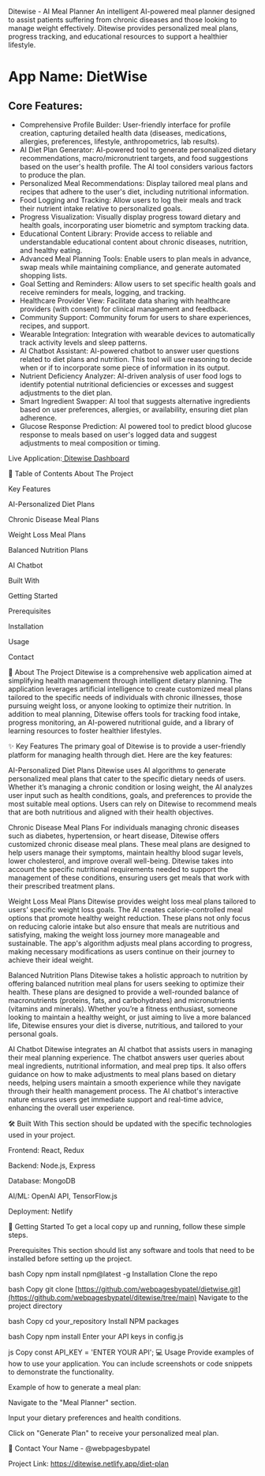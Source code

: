 Ditewise - AI Meal Planner
 An intelligent AI-powered meal planner designed to assist patients suffering from chronic diseases and those looking to manage weight effectively. Ditewise provides personalized meal plans, progress tracking, and educational resources to support a healthier lifestyle.
 
# **App Name**: DietWise

## Core Features:

- Comprehensive Profile Builder: User-friendly interface for profile creation, capturing detailed health data (diseases, medications, allergies, preferences, lifestyle, anthropometrics, lab results).
- AI Diet Plan Generator: AI-powered tool to generate personalized dietary recommendations, macro/micronutrient targets, and food suggestions based on the user's health profile. The AI tool considers various factors to produce the plan.
- Personalized Meal Recommendations: Display tailored meal plans and recipes that adhere to the user's diet, including nutritional information.
- Food Logging and Tracking: Allow users to log their meals and track their nutrient intake relative to personalized goals.
- Progress Visualization: Visually display progress toward dietary and health goals, incorporating user biometric and symptom tracking data.
- Educational Content Library: Provide access to reliable and understandable educational content about chronic diseases, nutrition, and healthy eating.
- Advanced Meal Planning Tools: Enable users to plan meals in advance, swap meals while maintaining compliance, and generate automated shopping lists.
- Goal Setting and Reminders: Allow users to set specific health goals and receive reminders for meals, logging, and tracking.
- Healthcare Provider View: Facilitate data sharing with healthcare providers (with consent) for clinical management and feedback.
- Community Support: Community forum for users to share experiences, recipes, and support.
- Wearable Integration: Integration with wearable devices to automatically track activity levels and sleep patterns.
- AI Chatbot Assistant: AI-powered chatbot to answer user questions related to diet plans and nutrition. This tool will use reasoning to decide when or if to incorporate some piece of information in its output.
- Nutrient Deficiency Analyzer: AI-driven analysis of user food logs to identify potential nutritional deficiencies or excesses and suggest adjustments to the diet plan.
- Smart Ingredient Swapper: AI tool that suggests alternative ingredients based on user preferences, allergies, or availability, ensuring diet plan adherence.
- Glucose Response Prediction: AI powered tool to predict blood glucose response to meals based on user's logged data and suggest adjustments to meal composition or timing.

 
Live Application:[ Ditewise Dashboard](https://ditewise.netlify.app/diet-plan)

📖 Table of Contents
About The Project

Key Features

AI-Personalized Diet Plans

Chronic Disease Meal Plans

Weight Loss Meal Plans

Balanced Nutrition Plans

AI Chatbot

Built With

Getting Started

Prerequisites

Installation

Usage

Contact

🧐 About The Project
Ditewise is a comprehensive web application aimed at simplifying health management through intelligent dietary planning. The application leverages artificial intelligence to create customized meal plans tailored to the specific needs of individuals with chronic illnesses, those pursuing weight loss, or anyone looking to optimize their nutrition. In addition to meal planning, Ditewise offers tools for tracking food intake, progress monitoring, an AI-powered nutritional guide, and a library of learning resources to foster healthier lifestyles.

✨ Key Features
The primary goal of Ditewise is to provide a user-friendly platform for managing health through diet. Here are the key features:

AI-Personalized Diet Plans
Ditewise uses AI algorithms to generate personalized meal plans that cater to the specific dietary needs of users. Whether it’s managing a chronic condition or losing weight, the AI analyzes user input such as health conditions, goals, and preferences to provide the most suitable meal options. Users can rely on Ditewise to recommend meals that are both nutritious and aligned with their health objectives.

Chronic Disease Meal Plans
For individuals managing chronic diseases such as diabetes, hypertension, or heart disease, Ditewise offers customized chronic disease meal plans. These meal plans are designed to help users manage their symptoms, maintain healthy blood sugar levels, lower cholesterol, and improve overall well-being. Ditewise takes into account the specific nutritional requirements needed to support the management of these conditions, ensuring users get meals that work with their prescribed treatment plans.

Weight Loss Meal Plans
Ditewise provides weight loss meal plans tailored to users’ specific weight loss goals. The AI creates calorie-controlled meal options that promote healthy weight reduction. These plans not only focus on reducing calorie intake but also ensure that meals are nutritious and satisfying, making the weight loss journey more manageable and sustainable. The app's algorithm adjusts meal plans according to progress, making necessary modifications as users continue on their journey to achieve their ideal weight.

Balanced Nutrition Plans
Ditewise takes a holistic approach to nutrition by offering balanced nutrition meal plans for users seeking to optimize their health. These plans are designed to provide a well-rounded balance of macronutrients (proteins, fats, and carbohydrates) and micronutrients (vitamins and minerals). Whether you’re a fitness enthusiast, someone looking to maintain a healthy weight, or just aiming to live a more balanced life, Ditewise ensures your diet is diverse, nutritious, and tailored to your personal goals.

AI Chatbot
Ditewise integrates an AI chatbot that assists users in managing their meal planning experience. The chatbot answers user queries about meal ingredients, nutritional information, and meal prep tips. It also offers guidance on how to make adjustments to meal plans based on dietary needs, helping users maintain a smooth experience while they navigate through their health management process. The AI chatbot's interactive nature ensures users get immediate support and real-time advice, enhancing the overall user experience.

🛠️ Built With
This section should be updated with the specific technologies used in your project.

Frontend: React, Redux

Backend: Node.js, Express

Database: MongoDB

AI/ML: OpenAI API, TensorFlow.js

Deployment: Netlify

🚀 Getting Started
To get a local copy up and running, follow these simple steps.

Prerequisites
This section should list any software and tools that need to be installed before setting up the project.

bash
Copy
npm install npm@latest -g
Installation
Clone the repo

bash
Copy
git clone [https://github.com/webpagesbypatel/dietwise.git](https://github.com/webpagesbypatel/ditewise/tree/main)
Navigate to the project directory

bash
Copy
cd your_repository
Install NPM packages

bash
Copy
npm install
Enter your API keys in config.js

js
Copy
const API_KEY = 'ENTER YOUR API';
💻 Usage
Provide examples of how to use your application. You can include screenshots or code snippets to demonstrate the functionality.

Example of how to generate a meal plan:

Navigate to the "Meal Planner" section.

Input your dietary preferences and health conditions.

Click on "Generate Plan" to receive your personalized meal plan.

📧 Contact
Your Name - @webpagesbypatel  

Project Link:  https://ditewise.netlify.app/diet-plan

